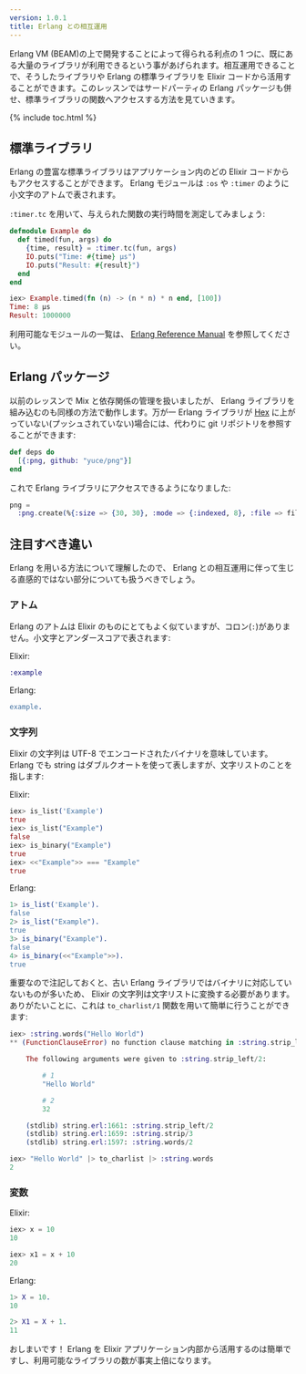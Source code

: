```yaml
---
version: 1.0.1
title: Erlang との相互運用
---
```


Erlang VM (BEAM)の上で開発することによって得られる利点の 1 つに、既にある大量のライブラリが利用できるという事があげられます。相互運用できることで、そうしたライブラリや Erlang の標準ライブラリを Elixir コードから活用することができます。このレッスンではサードパーティの Erlang パッケージも併せ、標準ライブラリの関数へアクセスする方法を見ていきます。

{% include toc.html %}

## 標準ライブラリ

Erlang の豊富な標準ライブラリはアプリケーション内のどの Elixir コードからもアクセスすることができます。 Erlang モジュールは `:os` や `:timer` のように小文字のアトムで表されます。

`:timer.tc` を用いて、与えられた関数の実行時間を測定してみましょう:

```elixir
defmodule Example do
  def timed(fun, args) do
    {time, result} = :timer.tc(fun, args)
    IO.puts("Time: #{time} μs")
    IO.puts("Result: #{result}")
  end
end

iex> Example.timed(fn (n) -> (n * n) * n end, [100])
Time: 8 μs
Result: 1000000
```

利用可能なモジュールの一覧は、 [Erlang Reference Manual](http://erlang.org/doc/apps/stdlib/) を参照してください。

## Erlang パッケージ

以前のレッスンで Mix と依存関係の管理を扱いましたが、 Erlang ライブラリを組み込むのも同様の方法で動作します。万が一 Erlang ライブラリが [Hex](https://hex.pm) に上がっていない(プッシュされていない)場合には、代わりに git リポジトリを参照することができます:

```elixir
def deps do
  [{:png, github: "yuce/png"}]
end
```

これで Erlang ライブラリにアクセスできるようになりました:

```elixir
png =
  :png.create(%{:size => {30, 30}, :mode => {:indexed, 8}, :file => file, :palette => palette})
```

## 注目すべき違い

Erlang を用いる方法について理解したので、 Erlang との相互運用に伴って生じる直感的ではない部分についても扱うべきでしょう。

### アトム

Erlang のアトムは Elixir のものにとてもよく似ていますが、コロン(`:`)がありません。小文字とアンダースコアで表されます:

Elixir:

```elixir
:example
```

Erlang:

```erlang
example.
```

### 文字列

Elixir の文字列は UTF-8 でエンコードされたバイナリを意味しています。 Erlang でも string はダブルクオートを使って表しますが、文字リストのことを指します:

Elixir:

```elixir
iex> is_list('Example')
true
iex> is_list("Example")
false
iex> is_binary("Example")
true
iex> <<"Example">> === "Example"
true
```

Erlang:

```erlang
1> is_list('Example').
false
2> is_list("Example").
true
3> is_binary("Example").
false
4> is_binary(<<"Example">>).
true
```

重要なので注記しておくと、古い Erlang ライブラリではバイナリに対応していないものが多いため、 Elixir の文字列は文字リストに変換する必要があります。ありがたいことに、これは `to_charlist/1` 関数を用いて簡単に行うことができます:

```elixir
iex> :string.words("Hello World")
** (FunctionClauseError) no function clause matching in :string.strip_left/2

    The following arguments were given to :string.strip_left/2:

        # 1
        "Hello World"

        # 2
        32

    (stdlib) string.erl:1661: :string.strip_left/2
    (stdlib) string.erl:1659: :string.strip/3
    (stdlib) string.erl:1597: :string.words/2

iex> "Hello World" |> to_charlist |> :string.words
2
```

### 変数

Elixir:

```elixir
iex> x = 10
10

iex> x1 = x + 10
20
```

Erlang:

```erlang
1> X = 10.
10

2> X1 = X + 1.
11
```

おしまいです！ Erlang を Elixir アプリケーション内部から活用するのは簡単ですし、利用可能なライブラリの数が事実上倍になります。
